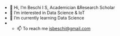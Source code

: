 - 👋 Hi, I’m Beschi I S, Academician &Research Scholar 
- 👀 I’m interested in Data Science & IoT
- 🌱 I’m currently learning Data Science
- - 📫 To reach me isbeschi@gmail.com

<!---
isbeschi/isbeschi is a ✨ special ✨ repository because its `README.md` (this file) appears on your GitHub profile.
You can click the Preview link to take a look at your changes.
--->
